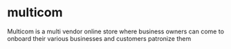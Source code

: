 # multicom
Multicom is a multi vendor online store where business owners can come to onboard their various businesses and customers patronize them
